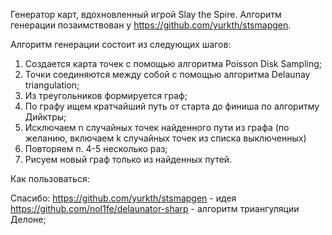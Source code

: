Генератор карт, вдохновленный игрой Slay the Spire.
Алгоритм генерации позаимствован у https://github.com/yurkth/stsmapgen. 

Алгоритм генерации состоит из следующих шагов:
1. Создается карта точек с помощью алгоритма Poisson Disk Sampling;
2. Точки соединяются между собой с помощью алгоритма Delaunay triangulation;
3. Из треугольников формируется граф;
4. По графу ищем кратчайший путь от старта до финиша по алгоритму Дийктры;
5. Исключаем n случайных точек найденного пути из графа (по желанию, включаем k случайных точек из списка выключенных)
6. Повторяем п. 4-5 несколько раз;
7. Рисуем новый граф только из найденных путей.
 
Как пользоваться:
 
 
Спасибо:
https://github.com/yurkth/stsmapgen - идея
https://github.com/nol1fe/delaunator-sharp - алгоритм триангуляции Делоне;

